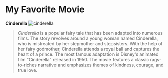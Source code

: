 # My Favorite Movie
**Cinderella**
![cinderella](https://github.com/meowwyl/app-dev/assets/133973739/455decba-f93c-4cef-9d9d-1fdf47cf11b7)

> *Cinderella* is a popular fairy tale that has been adapted into numerous films. 
> The story revolves around a young woman named Cinderella, who is mistreated by her stepmother and stepsisters.
> With the help of her fairy godmother, Cinderella attends a royal ball and captures the heart of a prince. 
> The most famous adaptation is Disney's animated film "Cinderella" released in 1950.
> The movie features a classic rags-to-riches narrative and emphasizes themes of kindness, courage, and true love.
